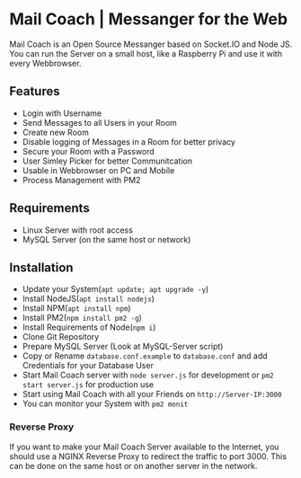 # Mail Coach | Messanger for the Web
Mail Coach is an Open Source Messanger based on Socket.IO and Node JS. You can run the Server on a small host, like a Raspberry Pi and use it with every Webbrowser.

## Features
* Login with Username
* Send Messages to all Users in your Room
* Create new Room
* Disable logging of Messages in a Room for better privacy
* Secure your Room with a Password
* User Simley Picker for better Communitcation
* Usable in Webbrowser on PC and Mobile
* Process Management with PM2

## Requirements
* Linux Server with root access
* MySQL Server (on the same host or network)

## Installation
* Update your System(`apt update; apt upgrade -y`)
* Install NodeJS(`apt install nodejs`) 
* Install NPM(`apt install npm`) 
* Install PM2(`npm install pm2 -g`)
* Install Requirements of Node(`npm i`)
* Clone Git Repository
* Prepare MySQL Server (Look at MySQL-Server script)
* Copy or Rename `database.conf.example` to `database.conf` and add Credentials for your Database User
* Start Mail Coach server with `node server.js` for development or `pm2 start server.js` for production use
* Start using Mail Coach with all your Friends on `http://Server-IP:3000`
* You can monitor your System with `pm2 monit`

### Reverse Proxy
If you want to make your Mail Coach Server available to the Internet, you should use a NGINX Reverse Proxy to redirect the traffic to port 3000. This can be done on the same host or on another server in the network.
